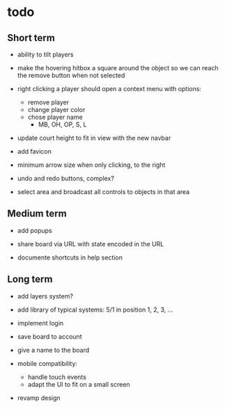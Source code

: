 # todo

## Short term

- ability to tilt players
- make the hovering hitbox a square around the object so we can reach the remove button when not selected

- right clicking a player should open a context menu with options:
  - remove player
  - change player color
  - chose player name
    - MB, OH, OP, S, L

- update court height to fit in view with the new navbar

- add favicon

- minimum arrow size when only clicking, to the right
- undo and redo buttons, complex?

- select area and broadcast all controls to objects in that area

## Medium term

- add popups

- share board via URL with state encoded in the URL

- documente shortcuts in help section

## Long term

- add layers system?

- add library of typical systems: 5/1 in position 1, 2, 3, …

- implement login
- save board to account
- give a name to the board

- mobile compatibility:
  - handle touch events
  - adapt the UI to fit on a small screen

- revamp design

